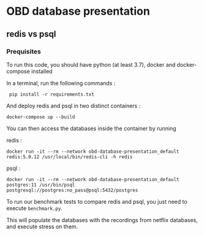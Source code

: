 # OBD database presentation 
## redis vs psql


### Prequisites

To run this code, you should have python (at least 3.7), docker and docker-compose installed

In a terminal, run the following commands :

```
 pip install -r requirements.txt
```

And deploy redis and psql in two distinct containers :

```
docker-compose up --build
```

You can then access the databases inside the container by running 

redis : 

```
docker run -it --rm --network obd-database-presentation_default redis:5.0.12 /usr/local/bin/redis-cli -h redis
```

psql : 

```
docker run -it --rm --network obd-database-presentation_default postgres:11 /usr/bin/psql postgresql://postgres:no_pass@psql:5432/postgres
```

To run our benchmark tests to compare redis and psql, you just need to execute `benchmark.py`.

This will populate the databases with the recordings from netflix databases, and execute stress on them.